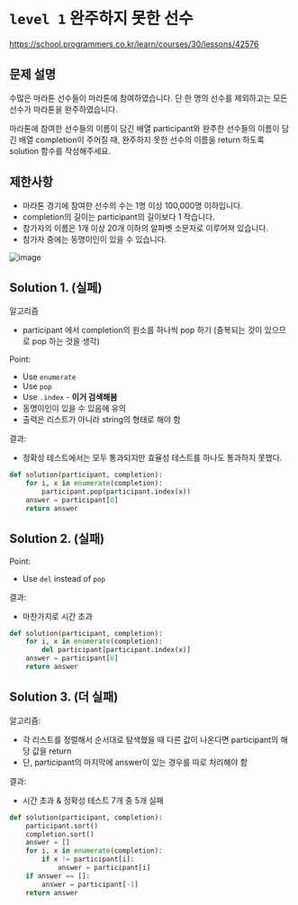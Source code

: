 # `level 1` 완주하지 못한 선수 
https://school.programmers.co.kr/learn/courses/30/lessons/42576

## 문제 설명

수많은 마라톤 선수들이 마라톤에 참여하였습니다. 단 한 명의 선수를 제외하고는 모든 선수가 마라톤을 완주하였습니다.

마라톤에 참여한 선수들의 이름이 담긴 배열 participant와 완주한 선수들의 이름이 담긴 배열 completion이 주어질 때, 완주하지 못한 선수의 이름을 return 하도록 solution 함수를 작성해주세요.

## 제한사항
- 마라톤 경기에 참여한 선수의 수는 1명 이상 100,000명 이하입니다.
- completion의 길이는 participant의 길이보다 1 작습니다.
- 참가자의 이름은 1개 이상 20개 이하의 알파벳 소문자로 이루어져 있습니다.
- 참가자 중에는 동명이인이 있을 수 있습니다.

![image](https://user-images.githubusercontent.com/122213470/229139309-17d4195b-364b-4bf9-bdf3-bd7929e05e17.png)

## Solution 1. (실페)

알고리즘
- participant 에서 completion의 원소를 하나씩 pop 하기 (중복되는 것이 있으므로 pop 하는 것을 생각)

Point:
- Use `enumerate`
- Use `pop`
- Use `.index` - **이거 검색해봄**
- 동명이인이 있을 수 있음에 유의
- 출력은 리스트가 아니라 string의 형태로 해야 함

결과:
- 정확성 테스트에서는 모두 통과되지만 효율성 테스트를 하나도 통과하지 못했다.

```python
def solution(participant, completion):
    for i, x in enumerate(completion):
        participant.pop(participant.index(x))
    answer = participant[0]
    return answer
```

## Solution 2. (실패)

Point:
- Use `del` instead of `pop`

결과:
- 마찬가지로 시간 초과

```python
def solution(participant, completion):
    for i, x in enumerate(completion):
        del participant[participant.index(x)]
    answer = participant[0]
    return answer
```

## Solution 3. (더 실패)

알고리즘:
- 각 리스트를 정렬해서 순서대로 탐색했을 때 다른 값이 나온다면 participant의 해당 값을 return
- 단, participant의 마지막에 answer이 있는 경우를 따로 처리해야 함

결과:
- 시간 초과 & 정확성 테스트 7개 중 5개 실패

```python
def solution(participant, completion):
    participant.sort()
    completion.sort()
    answer = []
    for i, x in enumerate(completion):
        if x != participant[i]:
            answer = participant[i]
    if answer == []:
        answer = participant[-1]
    return answer
```



